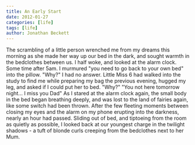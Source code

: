 ```yaml
---
title: An Early Start
date: 2012-01-27
categories: [life]
tags: [life]
author: Jonathan Beckett
---
```


The scrambling of a little person wrenched me from my dreams this morning as she made her way up our bed in the dark, and sought warmth in the bedclothes between us. I half woke, and looked at the alarm clock. Some time after 5am. I murmured "you need to go back to your own bed" into the pillow. "Why?" I had no answer. Little Miss 6 had walked into the study to find me while preparing my bag the previous evening, hugged my leg, and asked if I could put her to bed. "Why?" "You not here tomorrow night... I miss you Dad" As I stared at the alarm clock again, the small body in the bed began breathing deeply, and was lost to the land of fairies again, like some switch had been thrown. After the few fleeting moments between closing my eyes and the alarm on my phone erupting into the darkness, nearly an hour had passed. Sliding out of bed, and tiptoeing from the room as quietly as possible, I looked back at our youngest charge in the twilight shadows - a tuft of blonde curls creeping from the bedclothes next to her Mum.